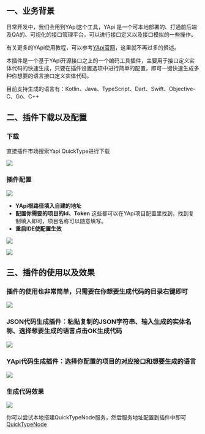## 一、业务背景
日常开发中，我们会用到YApi这个工具，YApi 是一个可本地部署的、打通前后端及QA的、可视化的接口管理平台，可以进行接口定义以及接口模拟的一些操作。

有关更多的YApi使用教程，可以参考[YApi官网](https://github.com/YMFE/yapi)，这里就不再过多的赘述。

本插件是一个基于YApi开源接口之上的一个编码工具插件，主要用于接口定义实体代码的快速生成，只要在插件设置选项中进行简单的配置，即可一键快速生成多种你想要的语言接口定义实体代码。

目前支持生成的语言有：Kotlin、Java、TypeScript、Dart、Swift、Objective-C、Go、C++

## 二、插件下载以及配置
### 下载

直接插件市场搜索Yapi QuickType进行下载

![](https://rmondjone.github.io/images/yapi_quicktype_1.webp)

### 插件配置

![](https://rmondjone.github.io/images/yapi_quicktype_2.webp)

* **YApi根路径填入自建的地址**
* **配置你需要的项目的Id、Token**
  这些都可以在YApi项目配置里找到，找到复制填入即可，项目名称可以随意填写。
* **重启IDE使配置生效**

![](https://rmondjone.github.io/images/yapi_quicktype_3.webp)

![](https://rmondjone.github.io/images/yapi_quicktype_4.webp)

## 三、插件的使用以及效果

### 插件的使用也非常简单，只需要在你想要生成代码的目录右键即可

![](https://rmondjone.github.io/images/yapi_quicktype_5.webp)

### JSON代码生成插件：粘贴复制的JSON字符串、输入生成的实体名称、选择想要生成的语言点击OK生成代码

![](https://rmondjone.github.io/images/yapi_quicktype_6.webp)

### YApi代码生成插件：选择你配置的项目的对应接口和想要生成的语言

![](https://rmondjone.github.io/images/yapi_quicktype_7.webp)

### 生成代码效果

![](https://rmondjone.github.io/images/yapi_quicktype_8.webp)

你可以尝试本地搭建QuickTypeNode服务，然后服务地址配置到插件中即可 [QuickTypeNode](https://github.com/RmondJone/QuickTypeNode)
